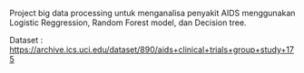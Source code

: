 Project big data processing untuk menganalisa penyakit AIDS menggunakan Logistic Reggression, Random Forest model, dan Decision tree. 

Dataset : https://archive.ics.uci.edu/dataset/890/aids+clinical+trials+group+study+175
